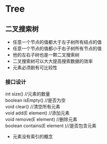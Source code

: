 # Tree

## 二叉搜索树

- 任意一个节点的值都大于左子树所有结点的值
- 任意一个节点的值都小于右子树所有节点的值
- 他的左右子树也是一颗二叉搜索树
- 二叉搜索树可以大大提高搜索数据的效率
- 元素必须剧有可比较性

### 接口设计

int size() //元素的数量  
boolean isEmpty() //是否为空  
void clear() //清空所有元素  
void add(E element) //添加元素  
void remove(E element) //删除元素  
boolean contains(E element )//是否包含元素  

- 元素没有索引的概念

